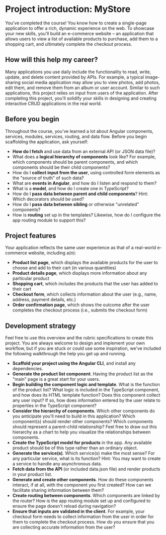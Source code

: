 # Project introduction: MyStore

You've completed the course! You know how to create a single-page application to offer a rich, dynamic experience on the web. To showcase your new skills, you'll build an e-commerce website – an  application that allows users to view a list of available products to purchase, add them to a shopping cart, and ultimately complete the checkout process.

## How will this help my career?

Many applications you use daily include the functionality to read, write, update, and delete content provided by APIs. For example, a typical image-sharing social media application may allow you to view photos, add photos, edit them, and remove them from an album or user account. Similar to such applications, this project relies on input from users of the application. After completing this project, you'll solidify your skills in designing and creating interactive CRUD applications in the real world.

## Before you begin

Throughout the course, you've learned a lot about Angular components, services, modules, services, routing, and data flow. Before you begin scaffolding the application, ask yourself:

- **How do I fetch** and use data from an external API (or JSON data file)?
- What does a **logical hierarchy of components** look like? For example, which components should be parent components, and which components should be their child components?
- How do I **collect input from the user**, using controlled form elements as the "source of truth" of such data?
- What are **events in Angular**, and how do I listen and respond to them?
- What is a **model**, and how do I create one in TypeScript?
- How do I **pass data between parent and child components**? Hint: Which decorators should be used?
- How do I **pass data between sibling** or otherwise "unrelated" components?
- How is **routing** set up in the templates? Likewise, how do I configure the app routing module to support this?

## Project features

Your application reflects the same user experience as that of a real-world e-commerce website, including a(n):

- **Product list page**, which displays the available products for the user to choose and add to their cart (in various quantities)
- **Product details page**, which displays more information about any particular product
- **Shopping cart**, which includes the products that the user has added to their cart
- **Checkout form**, which collects information about the user (e.g., name, address, payment details, etc.)
- **Order confirmation page**, which shows the outcome after the user completes the checkout process (i.e., submits the checkout form)

## Development strategy

Feel free to use this overview and the rubric specifications to create this project. You are always welcome to design and implement your own workflow, but if you are stuck or could use some inspiration, we've included the following walkthrough the help you get up and running.

- **Scaffold your project using the Angular CLI**, and install any dependencies.
- **Generate the product list component**. Having the product list as the "main" page is a great start for your users.
- **Begin building the component logic and template**. What is the function of the product list? What logic is included in the TypeScript component, and how does its HTML template function? Does this component collect any user input? If so, how does information entered by the user relate to properties in the TypeScript component?
- **Consider the hierarchy of components**. Which other components do you anticipate you'll need to build in this application? Which component(s) should render other components? Which components should represent a parent-child relationship? Feel free to draw out this hierarchy as a chart to help you visualize the relationships between components.
- **Create the TypeScript model for products** in the app. Any available product should be of this type rather than an ordinary object.
- **Generate the service(s)**. Which service(s) make the most sense? For any particular service, what is its function? Hint: You may want to create a service to handle any asynchronous data.
- **Fetch data from the API** (or included data.json file) and render products in your product list.
- **Generate and create other components**. How do these components interact, if at all, with the component you first created? How can we facilitate sharing information between them?
- **Create routing between components**. Which components are linked by the router? How is the app routing module set up and configured to ensure the page doesn't reload during navigation?
- **Ensure that inputs are validated in the client**. For example, your checkout form needs to collect information from the user in order for them to complete the checkout process. How do you ensure that you are collecting accurate information from the user?